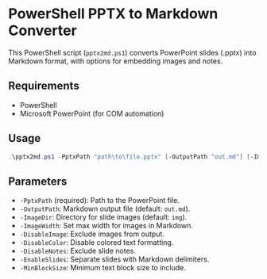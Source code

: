 # PowerShell PPTX to Markdown Converter

This PowerShell script (`pptx2md.ps1`) converts PowerPoint slides (.pptx) into Markdown format, with options for embedding images and notes.

## Requirements
- PowerShell
- Microsoft PowerPoint (for COM automation)

## Usage

```powershell
.\pptx2md.ps1 -PptxPath "path\to\file.pptx" [-OutputPath "out.md"] [-ImageDir "img"] [-ImageWidth 800] [-DisableImage] [-DisableColor] [-DisableNotes] [-EnableSlides] [-MinBlockSize 15]
```

## Parameters

- `-PptxPath` (required): Path to the PowerPoint file.
- `-OutputPath`: Markdown output file (default: `out.md`).
- `-ImageDir`: Directory for slide images (default: `img`).
- `-ImageWidth`: Set max width for images in Markdown.
- `-DisableImage`: Exclude images from output.
- `-DisableColor`: Disable colored text formatting.
- `-DisableNotes`: Exclude slide notes.
- `-EnableSlides`: Separate slides with Markdown delimiters.
- `-MinBlockSize`: Minimum text block size to include.